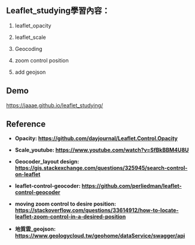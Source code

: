## Leaflet_studying學習內容：

1. leaflet_opacity

2. leaflet_scale

3. Geocoding

4. zoom control position

5. add geojson

## Demo
https://jaaae.github.io/leaflet_studying/

## Reference 
+ <b>Opacity<b>: https://github.com/dayjournal/Leaflet.Control.Opacity 

+ <b>Scale_youtube<b>: https://www.youtube.com/watch?v=SfBkBBM4U8U 

+ <b>Geocoder_layout design<b>: https://gis.stackexchange.com/questions/325945/search-control-on-leaflet

+ <b>leaflet-control-geocoder<b>: https://github.com/perliedman/leaflet-control-geocoder

+ <b>moving zoom control to desire position<b>: https://stackoverflow.com/questions/33614912/how-to-locate-leaflet-zoom-control-in-a-desired-position

+ <b>地質雲_geojson<b>: https://www.geologycloud.tw/geohome/dataService/swagger/api
